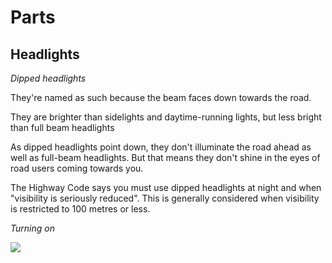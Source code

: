 # Parts

## Headlights

*Dipped headlights*

They're named as such because the beam faces down towards the road.

They are brighter than sidelights and daytime-running lights, but less bright than full beam headlights

As dipped headlights point down, they don't illuminate the road ahead as well as full-beam headlights. But that means they don't shine in the eyes of road users coming towards you.

The Highway Code says you must use dipped headlights at night and when "visibility is seriously reduced". This is generally considered when visibility is restricted to 100 metres or less.

*Turning on*


<img src=/pix/dipped-headlights-symbol.svg>


